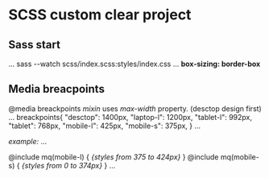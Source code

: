 # SCSS custom clear project


## Sass start
...
sass --watch scss/index.scss:styles/index.css
...
**box-sizing: border-box**

## Media breacpoints 

@media breackpoints *mixin* uses _max-width_ property. (desctop design first)
...
breackpoints{
  "desctop":  1400px,
  "laptop-l": 1200px,
  "tablet-l": 992px,
  "tablet":   768px,
  "mobile-l": 425px,
  "mobile-s": 375px,
}
...

*example:*
...

@include mq(mobile-l) {
  _{styles from 375 to 424px}_
}
@include mq(mobile-s) {
  _{styles from 0 to 374px}_
}
...

